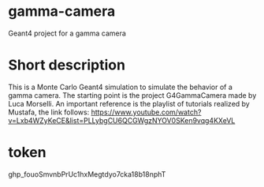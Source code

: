 # gamma-camera
Geant4 project for a gamma camera

# Short description
This is a Monte Carlo Geant4 simulation to simulate the behavior of a gamma camera.
The starting point is the project G4GammaCamera made by Luca Morselli.
An important reference is the playlist of tutorials realized by Mustafa, the link follows:
https://www.youtube.com/watch?v=Lxb4WZyKeCE&list=PLLybgCU6QCGWgzNYOV0SKen9vqg4KXeVL

# token
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
